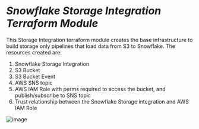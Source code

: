 # _Snowflake Storage Integration Terraform Module_


This Storage Integration terraform module creates the base infrastructure to build storage only pipelines that load data from S3 to Snowflake. The resources created are:

1. Snowflake Storage Integration
1. S3 Bucket
2. S3 Bucket Event
3. AWS SNS topic
4. AWS IAM Role with perms required to access the bucket, and publish/subscribe to SNS topic
5. Trust relationship between the Snowflake Storage integration and AWS IAM Role

![image](https://user-images.githubusercontent.com/72515998/152404729-2c08806f-c474-41f0-bedb-0afcaddb04e6.png)
